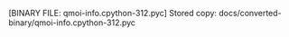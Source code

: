 [BINARY FILE: qmoi-info.cpython-312.pyc]
Stored copy: docs/converted-binary/qmoi-info.cpython-312.pyc
